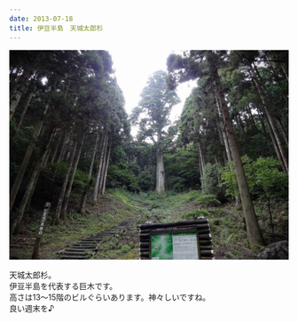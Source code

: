 ```yaml
---
date: 2013-07-18
title: 伊豆半島　天城太郎杉
---
```




![画像](/images/uploads/20130719finesco_orig.jpg)

天城太郎杉。  
伊豆半島を代表する巨木です。  
高さは13～15階のビルぐらいあります。神々しいですね。  
良い週末を♪